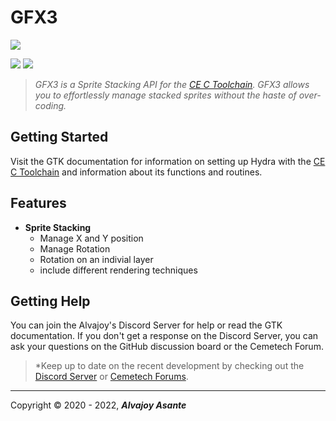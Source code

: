 # GFX3
![](https://i.imgur.com/e3tJoFV.png)

![](https://img.shields.io/github/release/Overload02/GFX3) ![](https://img.shields.io/github/issues/Overload02/GFX3)

> *GFX3 is a Sprite Stacking API for the [CE C Toolchain](https://github.com/CE-Programming/toolchain). GFX3 allows you to effortlessly manage stacked sprites without the haste of over-coding.*

## Getting Started
Visit the GTK documentation for information on setting up Hydra with the [CE C Toolchain](https://github.com/CE-Programming/toolchain) and information about its functions and routines.

## Features
- **Sprite Stacking**
  - Manage X and Y position
  - Manage Rotation
  - Rotation on an indivial layer
  - include different rendering techniques

## Getting Help
You can join the Alvajoy's Discord Server for help or read the GTK documentation. If you don't get a response on the Discord Server, you can ask your questions on the GitHub discussion board or the Cemetech Forum.


> *Keep up to date on the recent development by checking out the [Discord Server](https://discord.gg/xyUZgnD4UJ "New Discord Server") or [Cemetech Forums](https://www.cemetech.net/ "Cemetech Forums").


---
 Copyright &copy; 2020 - 2022, ***Alvajoy Asante***
